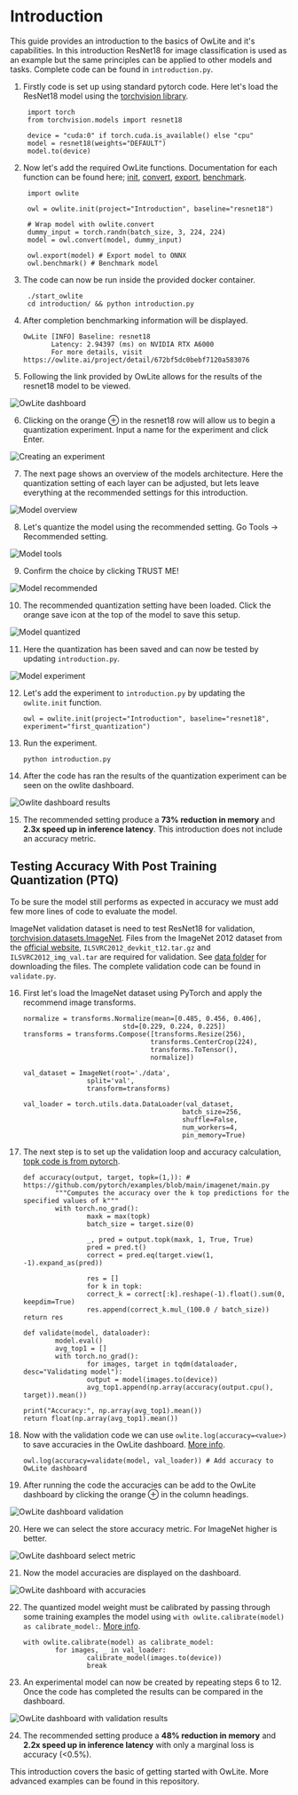 # Introduction

This guide provides an introduction to the basics of OwLite and it's capabilities. In this introduction ResNet18 for image classification is used as an example but the same principles can be applied to other models and tasks. Complete code can be found in `introduction.py`.


1. Firstly code is set up using standard pytorch code. Here let's load the ResNet18 model using the [torchvision library](https://pytorch.org/vision/main/models/generated/torchvision.models.resnet18.html).

        import torch
        from torchvision.models import resnet18

        device = "cuda:0" if torch.cuda.is_available() else "cpu"
        model = resnet18(weights="DEFAULT")
        model.to(device)

        

2. Now let's add the required OwLite functions. Documentation for each function can be found here; [init](https://squeezebits.gitbook.io/owlite/python-api/owlite.owlite.init), [convert](https://squeezebits.gitbook.io/owlite/python-api/owlite.owlite.owlite/owlite.owlite.convert), [export](https://squeezebits.gitbook.io/owlite/python-api/owlite.owlite.owlite/owlite.owlite.export), [benchmark](https://squeezebits.gitbook.io/owlite/python-api/owlite.owlite.owlite/owlite.owlite.benchmark).

        import owlite

        owl = owlite.init(project="Introduction", baseline="resnet18")

        # Wrap model with owlite.convert
        dummy_input = torch.randn(batch_size, 3, 224, 224)
        model = owl.convert(model, dummy_input)

        owl.export(model) # Export model to ONNX
        owl.benchmark() # Benchmark model



3. The code can now be run inside the provided docker container.

        ./start_owlite
        cd introduction/ && python introduction.py

4. After completion benchmarking information will be displayed.

       OwLite [INFO] Baseline: resnet18
              Latency: 2.94397 (ms) on NVIDIA RTX A6000
              For more details, visit https://owlite.ai/project/detail/672bf5dc0bebf7120a583076

5. Following the link provided by OwLite allows for the results of the resnet18 model to be viewed.

![OwLite dashboard](./images/owlite_dash_1.webp "OwLite Dashboard")

6. Clicking on the orange ⊕ in the resnet18 row will allow us to begin a quantization experiment. Input a name for the experiment and click Enter.

![Creating an experiment](./images/owlite_dash_create_exp.webp "Creating an experiment")

7. The next page shows an overview of the models architecture. Here the quantization setting of each layer can be adjusted, but lets leave everything at the recommended settings for this introduction.

![Model overview](./images/owlite_model_view.webp "Model overview")

8. Let's quantize the model using the recommended setting. Go Tools -> Recommended setting.

![Model tools](./images/owlite_model_tools.webp "Model tools")

9. Confirm the choice by clicking TRUST ME!

![Model recommended](./images/owlite_model_recommended.webp "Model recommended")

10. The recommended quantization setting have been loaded.  Click the orange save icon at the top of the model to save this setup.

![Model quantized](./images/owlite_model_quantized.webp "Model quantized")

11. Here the quantization has been saved and can now be tested by updating `introduction.py`.

![Model experiment](./images/owlite_model_experiment.webp "Model experiment")

12. Let's add the experiment to `introduction.py` by updating the `owlite.init` function.

        owl = owlite.init(project="Introduction", baseline="resnet18", experiment="first_quantization")

13. Run the experiment.

        python introduction.py

14. After the code has ran the results of the quantization experiment can be seen on the owlite dashboard.

![Owlite dashboard results](./images/owlite_dashboard_results.webp "Owlite dashboard results")

15. The recommended setting produce a **73% reduction in memory** and **2.3x speed up in inference latency**. This introduction does not include an accuracy metric.

## Testing Accuracy With Post Training Quantization (PTQ)

To be sure the model still performs as expected in accuracy we must add few more lines of code to evaluate the model.

ImageNet validation dataset is need to test ResNet18 for validation, [torchvision.datasets.ImageNet](https://pytorch.org/vision/main/generated/torchvision.datasets.ImageNet.html#torchvision.datasets.ImageNet). Files from the ImageNet 2012 dataset from the [official website](https://image-net.org/challenges/LSVRC/2012/2012-downloads.php), `ILSVRC2012_devkit_t12.tar.gz` and `ILSVRC2012_img_val.tar` are required for validation. See [data folder](data/README.md) for downloading the files. The complete validation code can be found in `validate.py`.


16. First let's load the ImageNet dataset using PyTorch and apply the recommend image transforms.

        normalize = transforms.Normalize(mean=[0.485, 0.456, 0.406],
                                 std=[0.229, 0.224, 0.225])
        transforms = transforms.Compose([transforms.Resize(256),
                                        transforms.CenterCrop(224),
                                        transforms.ToTensor(),
                                        normalize])

        val_dataset = ImageNet(root='./data', 
                        split='val',
                        transform=transforms)

        val_loader = torch.utils.data.DataLoader(val_dataset,
                                                batch_size=256,
                                                shuffle=False,
                                                num_workers=4,
                                                pin_memory=True)

17. The next step is to set up the validation loop and accuracy calculation, [topk code is from pytorch](https://github.com/pytorch/examples/blob/main/imagenet/main.py).

        def accuracy(output, target, topk=(1,)): # https://github.com/pytorch/examples/blob/main/imagenet/main.py
                """Computes the accuracy over the k top predictions for the specified values of k"""
                with torch.no_grad():
                        maxk = max(topk)
                        batch_size = target.size(0)

                        _, pred = output.topk(maxk, 1, True, True)
                        pred = pred.t()
                        correct = pred.eq(target.view(1, -1).expand_as(pred))

                        res = []
                        for k in topk:
                        correct_k = correct[:k].reshape(-1).float().sum(0, keepdim=True)
                        res.append(correct_k.mul_(100.0 / batch_size))
        return res
    
        def validate(model, dataloader):
                model.eval()
                avg_top1 = []
                with torch.no_grad():
                        for images, target in tqdm(dataloader, desc="Validating model"):
                        output = model(images.to(device))
                        avg_top1.append(np.array(accuracy(output.cpu(), target)).mean())

        print("Accuracy:", np.array(avg_top1).mean())
        return float(np.array(avg_top1).mean())


18. Now with the validation code we can use `owlite.log(accuracy=<value>)` to save accuracies in the OwLite dashboard. [More info](https://squeezebits.gitbook.io/owlite/python-api/owlite.owlite.owlite/owlite.owlite.log).

        owl.log(accuracy=validate(model, val_loader)) # Add accuracy to OwLite dashboard

19. After running the code the accuracies can be add to the OwLite dashboard by clicking the orange ⊕ in the column headings.


![OwLite dashboard validation](./images/owlite_dashboard_validate.webp "OwLite dashboard validation")

20. Here we can select the store accuracy metric. For ImageNet higher is better.

![OwLite dashboard select metric](./images/owlite_dashboard_metric_selected.webp "OwLite dashboard select metric")

21. Now the model accuracies are displayed on the dashboard.

![OwLite dashboard with accuracies](./images/owlite_dashboard_with_accuracy.webp "OwLite dashboard with accuracies")


22. The quantized model weight must be calibrated by passing through some training examples the model using `with owlite.calibrate(model) as calibrate_model:`. [More info](https://squeezebits.gitbook.io/owlite/python-api/owlite.calibrators#function-calibrate).


        with owlite.calibrate(model) as calibrate_model:
                for images, _ in val_loader:
                        calibrate_model(images.to(device))
                        break

23. An experimental model can now be created by repeating steps 6 to 12. Once the code has completed the results can be compared in the dashboard.

![OwLite dashboard with validation results](./images/owlite_dashboard_validation_results.webp "OwLite dashboard validation results")

24. The recommended setting produce a **48% reduction in memory** and **2.2x speed up in inference latency** with only a marginal loss is accuracy (<0.5%).

This introduction covers the basic of getting started with OwLite. More advanced examples can be found in this repository.